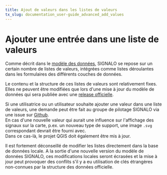 ```yaml
---
title: Ajout de valeurs dans les listes de valeurs
tx_slug: documentation_user-guide_advanced_add_values
---
```


# Ajouter une entrée dans une liste de valeurs

Comme décrit dans le [modèle des données](https://www.signalo.ch/model-documentation), SIGNALO se repose sur un certain nombre de listes de valeurs, intégrées comme listes déroulantes dans les formulaires des différents couches de données. 

Le contenu et la structure de ces listes de valeurs sont relativement fixes. Elles ne peuvent être modifiées que lors d'une mise à jour du modèle de données qui sera publiée avec une [release officielle](https://github.com/opengisch/signalo/releases). 

Si une utilisatrice ou un utilisateur souhaite ajouter une valeur dans une liste de valeurs, une demande peut être fait au groupe de pilotage SIGNALO via une issue sur [Github](https://github.com/opengisch/signalo/issues).  
En cas d'une nouvelle valeur qui aurait une influence sur l'affichage des signaux sur la carte, p.ex. un nouveau type de support, une image `.svg` correspondant devrait être fourni avec.  
Dans ce cas-là, le projet QGIS doit également être mis à jour.

Il est fortement déconseillé de modifier les listes directement dans la base de données locale. A la sortie d'une nouvelle version du modèle de données SIGNALO, ces modifications locales seront écrasées et la mise à jour peut provoquer des conflits s'il y a eu utilisation de clés étrangères non-connues par la structure des données officielle.